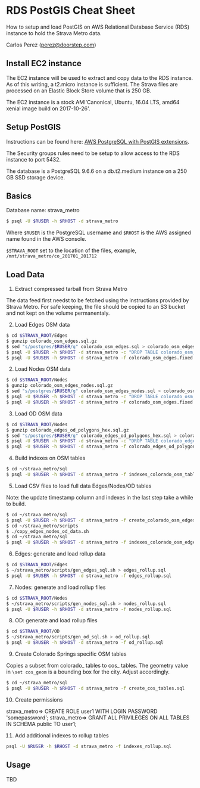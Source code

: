 # RDS PostGIS Cheat Sheet

How to setup and load PostGIS on AWS Relational Database Service (RDS) instance to hold the Strava Metro data.

Carlos Perez (perez@doorstep.com)

## Install EC2 instance

The EC2 instance will be used to extract and copy data to the RDS instance. As of this writing, a t2.micro
instance is sufficient. The Strava files are processed on an Elastic Block Store volume that is 250 GB.

The EC2 instance is a stock AMI'Canonical, Ubuntu, 16.04 LTS, amd64 xenial image build on 2017-10-26'.

## Setup PostGIS

Instructions can be found here: [AWS PostgreSQL with PostGIS extensions](http://docs.aws.amazon.com/AmazonRDS/latest/UserGuide/Appendix.PostgreSQL.CommonDBATasks.html#Appendix.PostgreSQL.CommonDBATasks.PostGIS).

The Security groups rules need to be setup to allow access to the RDS instance to port 5432.

The database is a PostgreSQL 9.6.6 on a db.t2.medium instance on a 250 GB SSD storage device.

## Basics

Database name: strava_metro

```bash
$ psql -U $RUSER -h $RHOST -d strava_metro
```

Where `$RUSER` is the PostgreSQL username and `$RHOST` is the AWS assigned name found in the AWS console.

`$STRAVA_ROOT` set to the location of the files, example, `/mnt/strava_metro/co_201701_201712`

## Load Data

1) Extract compressed tarball from Strava Metro

The data feed first needst to be fetched using the instructions provided by Strava Metro. For safe keeping, the
file should be copied to an S3 bucket and not kept on the volume permanentaly.

2) Load Edges OSM data

```bash
$ cd $STRAVA_ROOT/Edges
$ gunzip colorado_osm_edges.sql.gz
$ sed "s/postgres/$RUSER/g" colorado_osm_edges.sql > colorado_osm_edges.fixed.sql
$ psql -U $RUSER -h $RHOST -d strava_metro -c "DROP TABLE colorado_osm_edges;"
$ psql -U $RUSER -h $RHOST -d strava_metro -f colorado_osm_edges.fixed.sql
```

2) Load Nodes OSM data

```bash
$ cd $STRAVA_ROOT/Nodes
$ gunzip colorado_osm_edges_nodes.sql.gz
$ sed "s/postgres/$RUSER/g" colorado_osm_edges_nodes.sql > colorado_osm_edges_nodes.fixed.sql
$ psql -U $RUSER -h $RHOST -d strava_metro -c "DROP TABLE colorado_osm_edges_nodes;"
$ psql -U $RUSER -h $RHOST -d strava_metro -f colorado_osm_edges.fixed.sql
```

3) Load OD OSM data

```bash
$ cd $STRAVA_ROOT/Nodes
$ gunzip colorado_edges_od_polygons_hex.sql.gz
$ sed "s/postgres/$RUSER/g" colorado_edges_od_polygons_hex.sql > colorado_edges_od_polygons_hex.fixed.sql
$ psql -U $RUSER -h $RHOST -d strava_metro -c "DROP TABLE colorado_edges_od_polygons_hex;"
$ psql -U $RUSER -h $RHOST -d strava_metro -f colorado_edges_od_polygons_hex.fixed.sql
```

4) Build indexes on OSM tables

```bash
$ cd ~/strava_metro/sql
$ psql -U $RUSER -h $RHOST -d strava_metro -f indexes_colorado_osm_tables.sql
```

5) Load CSV files to load full data Edges/Nodes/OD tables

Note: the update timestamp column and indexes in the last step take a while to build.

```bash
$ cd ~/strava_metro/sql
$ psql -U $RUSER -h $RHOST -d strava_metro -f create_colorado_osm_edges_metro_edges_data.sql
$ cd ~/strava_metro/scripts
$ ./copy_edges_nodes_od_data.sh
$ cd ~/strava_metro/sql
$ psql -U $RUSER -h $RHOST -d strava_metro -f indexes_colorado_osm_edges_metro_edges_data.sql
```

6) Edges: generate and load rollup data

```bash
$ cd $STRAVA_ROOT/Edges
$ ~/strava_metro/scripts/gen_edges_sql.sh > edges_rollup.sql
$ psql -U $RUSER -h $RHOST -d strava_metro -f edges_rollup.sql
```

7) Nodes: generate and load rollup files

```bash
$ cd $STRAVA_ROOT/Nodes
$ ~/strava_metro/scripts/gen_nodes_sql.sh > nodes_rollup.sql
$ psql -U $RUSER -h $RHOST -d strava_metro -f nodes_rollup.sql
```

8) OD: generate and load rollup files

```bash
$ cd $STRAVA_ROOT/OD
$ ~/strava_metro/scripts/gen_od_sql.sh > od_rollup.sql
$ psql -U $RUSER -h $RHOST -d strava_metro -f od_rollup.sql
```

9) Create Colorado Springs specific OSM tables

Copies a subset from colorado_ tables to cos_ tables.
The geometry value in `\set cos_geom` is a bounding box for the city. Adjust accordingly.

```bash
$ cd ~/strava_metro/sql
$ psql -U $RUSER -h $RHOST -d strava_metro -f create_cos_tables.sql
```

10) Create permissions

strava_metro=> CREATE ROLE user1 WITH LOGIN PASSWORD 'somepassword';
strava_metro=> GRANT ALL PRIVILEGES ON ALL TABLES IN SCHEMA public TO user1;

11) Add additional indexes to rollup tables

```bash
psql -U $RUSER -h $RHOST -d strava_metro -f indexes_rollup.sql 
```

## Usage

TBD

